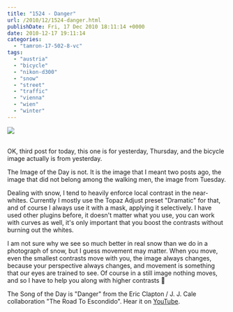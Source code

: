 ```yaml
---
title: "1524 - Danger"
url: /2010/12/1524-danger.html
publishDate: Fri, 17 Dec 2010 18:11:14 +0000
date: 2010-12-17 19:11:14
categories: 
  - "tamron-17-502-8-vc"
tags: 
  - "austria"
  - "bicycle"
  - "nikon-d300"
  - "snow"
  - "street"
  - "traffic"
  - "vienna"
  - "wien"
  - "winter"
---
```

<div class="container">
<div class="center"><a target="_blank" href="https://d25zfm9zpd7gm5.cloudfront.net/1200x1200/2010/20101214_141319_ps.jpg"><img src="https://d25zfm9zpd7gm5.cloudfront.net/0600x0600/2010/20101214_141319_ps.jpg" /></a></div>
</div>
<br />

OK, third post for today, this one is for yesterday, Thursday, and the bicycle image actually is from yesterday.

The Image of the Day is not. It is the image that I meant two posts ago, the image that did not belong among the walking men, the image from Tuesday.

<a target="_blank" href="https://d25zfm9zpd7gm5.cloudfront.net/1200x1200/2010/20101216_084233_ps.jpg"><img style="margin: 0pt 10px 0pt 0px; float: left;" src="https://d25zfm9zpd7gm5.cloudfront.net/0150x0150/2010/20101216_084233_ps.jpg" alt="" border="0" /></a> Dealing with snow, I tend to heavily enforce local contrast in the near-whites. Currently I mostly use the Topaz Adjust preset "Dramatic" for that, and of course I always use it with a mask, applying it selectively. I have used other plugins before, it doesn't matter what you use, you can work with curves as well, it's only important that you boost the contrasts without burning out the whites.

 I am not sure why we see so much better in real snow than we do in a photograph of snow, but I guess movement may matter. When you move, even the smallest contrasts move with you, the image always changes, because your perspective always changes, and movement is something that our eyes are trained to see. Of course in a still image nothing moves, and so I have to help you along with higher contrasts 🙂

The Song of the Day is "Danger" from the Eric Clapton / J. J. Cale collaboration "The Road To Escondido". Hear it on <a target="_blank" href="http://www.youtube.com/watch?v=V6HoUYFbQTU">YouTube</a>.

